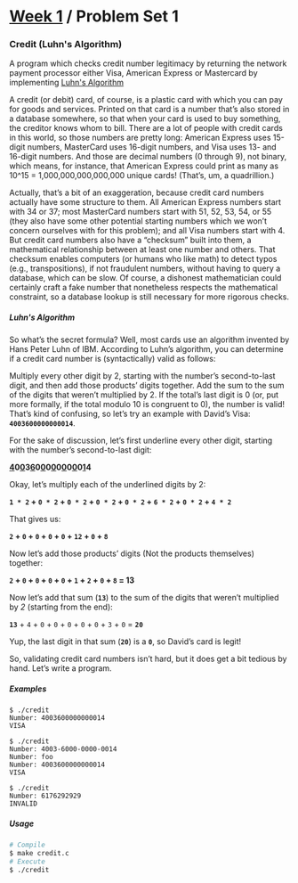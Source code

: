 # [Week 1](../) / Problem Set 1

### Credit (Luhn's Algorithm)

A program which checks credit number legitimacy by returning the network payment processor either Visa, American Express or Mastercard by implementing [Luhn's Algorithm](#luhns-algorithm)

A credit (or debit) card, of course, is a plastic card with which you can pay for goods and services. Printed on that card is a number that’s also stored in a database somewhere, so that when your card is used to buy something, the creditor knows whom to bill. There are a lot of people with credit cards in this world, so those numbers are pretty long: American Express uses 15-digit numbers, MasterCard uses 16-digit numbers, and Visa uses 13- and 16-digit numbers. And those are decimal numbers (0 through 9), not binary, which means, for instance, that American Express could print as many as 10^15 = 1,000,000,000,000,000 unique cards! (That’s, um, a quadrillion.)

Actually, that’s a bit of an exaggeration, because credit card numbers actually have some structure to them. All American Express numbers start with 34 or 37; most MasterCard numbers start with 51, 52, 53, 54, or 55 (they also have some other potential starting numbers which we won’t concern ourselves with for this problem); and all Visa numbers start with 4. But credit card numbers also have a “checksum” built into them, a mathematical relationship between at least one number and others. That checksum enables computers (or humans who like math) to detect typos (e.g., transpositions), if not fraudulent numbers, without having to query a database, which can be slow. Of course, a dishonest mathematician could certainly craft a fake number that nonetheless respects the mathematical constraint, so a database lookup is still necessary for more rigorous checks.


##### Luhn's Algorithm

So what’s the secret formula? Well, most cards use an algorithm invented by Hans Peter Luhn of IBM. According to Luhn’s algorithm, you can determine if a credit card number is (syntactically) valid as follows:

Multiply every other digit by 2, starting with the number’s second-to-last digit, and then add those products’ digits together.
Add the sum to the sum of the digits that weren’t multiplied by 2.
If the total’s last digit is 0 (or, put more formally, if the total modulo 10 is congruent to 0), the number is valid!
That’s kind of confusing, so let’s try an example with David’s Visa: **`4003600000000014`**.

For the sake of discussion, let’s first underline every other digit, starting with the number’s second-to-last digit:

**<ins>4</ins>0<ins>0</ins>3<ins>6</ins>0<ins>0</ins>0<ins>0</ins>0<ins>0</ins>0<ins>0</ins>0<ins>1</ins>4**

Okay, let’s multiply each of the underlined digits by 2:

**`1 * 2` + `0 * 2` + `0 * 2` + `0 * 2` + `0 * 2` + `6 * 2` + `0 * 2` + `4 * 2`**

That gives us:

**`2` + `0` + `0` + `0` + `0` + `12` + `0` + `8`**

Now let’s add those products’ digits (Not the products themselves) together:

**`2` + `0` + `0` + `0` + `0` + `1` + `2` + `0` + `8` = 13**

Now let’s add that sum (**`13`**) to the sum of the digits that weren’t multiplied by _2_ (starting from the end):

**`13`** + `4` + `0` + `0` + `0` + `0` + `0` + `3` + `0` = **`20`**

Yup, the last digit in that sum (**`20`**) is a **`0`**, so David’s card is legit!

So, validating credit card numbers isn’t hard, but it does get a bit tedious by hand. Let’s write a program.


##### Examples
```
$ ./credit
Number: 4003600000000014
VISA

$ ./credit
Number: 4003-6000-0000-0014
Number: foo
Number: 4003600000000014
VISA

$ ./credit
Number: 6176292929
INVALID
```

##### Usage
```bash
# Compile
$ make credit.c
# Execute
$ ./credit
```